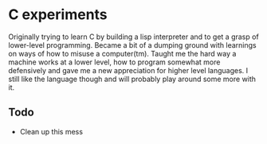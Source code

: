 # C experiments
Originally trying to learn C by building a lisp interpreter and to get a grasp of lower-level programming. Became a bit of a dumping ground with learnings on ways of how to misuse a computer(tm). Taught me the hard way a machine works at a lower level, how to program somewhat more defensively and gave me a new appreciation for higher level languages. I still like the language though and will probably play around some more with it.

## Todo
- Clean up this mess